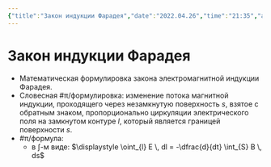 ```yaml
---
{"title":"Закон индукции Фарадея","date":"2022.04.26","time":"21:35","aliases":[],"tags":["ммпэд","электродинамика"],"dg-publish":true,"permalink":"/7-radio-engineering/zakon-indukczii-faradeya/","dgPassFrontmatter":true}
---
```



# Закон индукции Фарадея

- Математическая формулировка закона электромагнитной индукции Фарадея.
- Словесная #π/формулировка: изменение потока магнитной индукции, проходящего через незамкнутую поверхность $s$, взятое с обратным знаком, пропорционально циркуляции электрического поля на замкнутом контуре $l$, который является границей поверхности $s$.
- #π/формула:
	- в $\int$-м виде: $\displaystyle \oint_{l} E \, dl = -\dfrac{d}{dt} \int_{S} B \, ds$
